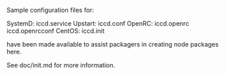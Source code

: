 Sample configuration files for:

SystemD: iccd.service
Upstart: iccd.conf
OpenRC:  iccd.openrc
         iccd.openrcconf
CentOS:  iccd.init

have been made available to assist packagers in creating node packages here.

See doc/init.md for more information.
